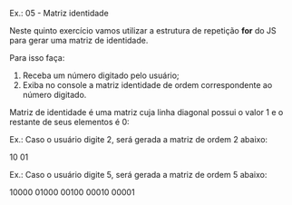 Ex.: 05 - Matriz identidade

Neste quinto exercício vamos utilizar a estrutura de repetição **for** do JS para gerar uma matriz de identidade.

Para isso faça:

1. Receba um número digitado pelo usuário;
2. Exiba no console a matriz identidade de ordem correspondente ao número digitado.

Matriz de identidade é uma matriz cuja linha diagonal possui o valor 1 e o restante de seus elementos é 0:

Ex.: Caso o usuário digite 2, será gerada a matriz de ordem 2 abaixo:

10
01

Ex.: Caso o usuário digite 5, será gerada a matriz de ordem 5 abaixo:

10000
01000
00100
00010
00001
